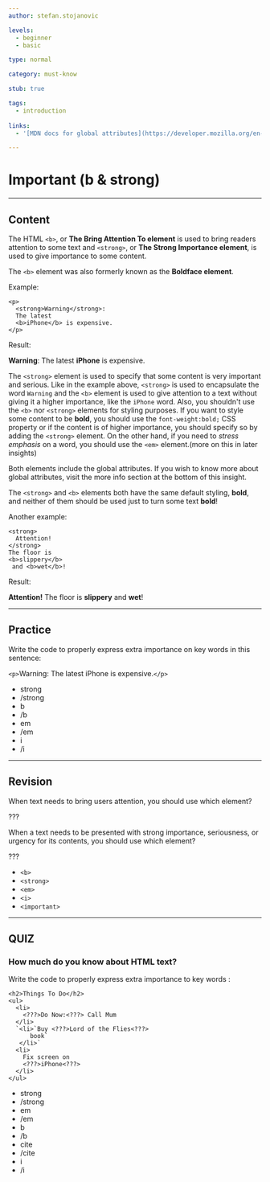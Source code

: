 ```yaml
---
author: stefan.stojanovic

levels:
  - beginner
  - basic

type: normal

category: must-know

stub: true

tags:
  - introduction
  
links:
  - '[MDN docs for global attributes](https://developer.mozilla.org/en-US/docs/Web/HTML/Global_attributes){website}'

---
```

# Important (b & strong)
---
## Content

The HTML `<b>`, or **The Bring Attention To element** is used to bring readers attention to some text and `<strong>`, or **The Strong Importance element**, is used to give importance to some content.

The `<b>` element was also formerly known as the **Boldface element**.

Example:
```
<p>
  <strong>Warning</strong>: 
  The latest 
  <b>iPhone</b> is expensive.
</p>
```
Result:

**Warning**: The latest **iPhone** is expensive.


The `<strong>` element is used to specify that some content is very important and serious. Like in the example above, `<strong>` is used to encapsulate the word `Warning`  and the `<b>` element is used to give attention to a text without giving it a higher importance, like the `iPhone` word. Also, you shouldn't use the `<b>` nor `<strong>` elements for styling purposes. If you want to style some content to be **bold**, you should use the `font-weight:bold;` CSS property or if the content is of higher importance, you should specify so by adding the `<strong>` element. On the other hand, if you need to *stress emphasis* on a word, you should use the `<em>` element.(more on this in later insights)
  
Both elements include the global attributes. If you wish to know more about global attributes, visit the more info section at the bottom of this insight.

The `<strong>` and `<b>` elements both have the same default styling, **bold**, and neither of them should be used just to turn some text **bold**!

Another example:
```
<strong>
  Attention!
</strong>
The floor is 
<b>slippery</b> 
 and <b>wet</b>!
```
Result:

**Attention!** The floor is **slippery** and **wet**!

---
## Practice

Write the code to properly express extra importance on key words in this sentence: 

`<p>`<???>Warning<???>: The latest <???>iPhone<???> is expensive.`</p>` 

* strong
* /strong
* b
* /b
* em
* /em
* i
* /i


---
## Revision

When text needs to bring users attention, you should use which element?

???

When a text needs to be presented with strong importance, seriousness, or urgency for its contents, you should use which element?

???

* `<b>`
* `<strong>`
* `<em>`
* `<i>`
* `<important>`

---
## QUIZ

### How much do you know about HTML text?

Write the code to properly express extra importance to key words : 

```
<h2>Things To Do</h2>
<ul>
  <li>
    <???>Do Now:<???> Call Mum
  </li>
  `<li>`Buy <???>Lord of the Flies<???>
      book`
   </li>`
  <li>
    Fix screen on
    <???>iPhone<???>
  </li>
</ul>
```

* strong
* /strong
* em
* /em
* b
* /b
* cite
* /cite
* i
* /i

